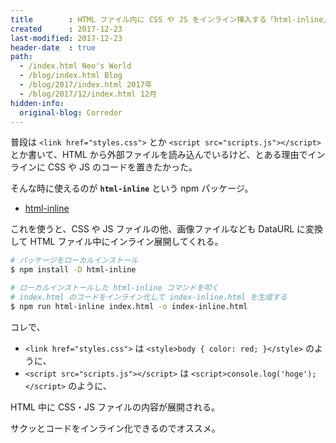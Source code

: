 ```yaml
---
title        : HTML ファイル内に CSS や JS をインライン挿入する「html-inline」
created      : 2017-12-23
last-modified: 2017-12-23
header-date  : true
path:
  - /index.html Neo's World
  - /blog/index.html Blog
  - /blog/2017/index.html 2017年
  - /blog/2017/12/index.html 12月
hidden-info:
  original-blog: Corredor
---
```


普段は `<link href="styles.css">` とか `<script src="scripts.js"></script>` とか書いて、HTML から外部ファイルを読み込んでいるけど、とある理由でインラインに CSS や JS のコードを置きたかった。

そんな時に使えるのが __`html-inline`__ という npm パッケージ。

- [html-inline](https://www.npmjs.com/package/html-inline)

これを使うと、CSS や JS ファイルの他、画像ファイルなども DataURL に変換して HTML ファイル中にインライン展開してくれる。

```bash
# パッケージをローカルインストール
$ npm install -D html-inline

# ローカルインストールした html-inline コマンドを叩く
# index.html のコードをインライン化して index-inline.html を生成する
$ npm run html-inline index.html -o index-inline.html
```

コレで、

- `<link href="styles.css">` は `<style>body { color: red; }</style>` のように、
- `<script src="scripts.js"></script>` は `<script>console.log('hoge');</script>` のように、

HTML 中に CSS・JS ファイルの内容が展開される。

サクッとコードをインライン化できるのでオススメ。
